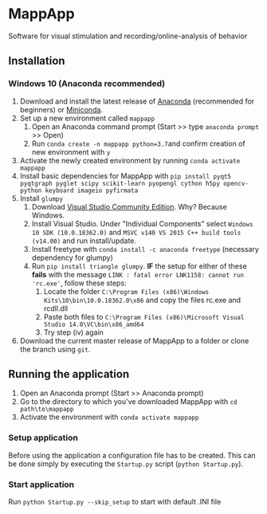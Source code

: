 # MappApp
Software for visual stimulation and recording/online-analysis of behavior


## Installation

### Windows 10 (Anaconda recommended)

1. Download and install the latest release of [Anaconda](https://www.anaconda.com/distribution/) (recommended for beginners) or [Miniconda](https://docs.conda.io/en/latest/miniconda.html).
2. Set up a new environment called `mappapp`
    1. Open an Anaconda command prompt (Start >> type `anaconda prompt` >> Open)
    2. Run `conda create -n mappapp python=3.7`and confirm creation of new environment with `y`
3. Activate the newly created environment by running `conda activate mappapp`
4. Install basic dependencies for MappApp with `pip install pyqt5 pyqtgraph pyglet scipy scikit-learn pyopengl cython h5py opencv-python keyboard imageio pyfirmata`
5. Install `glumpy`
    1. Download [Visual Studio Community Edition](https://visualstudio.microsoft.com/downloads/). Why? Because Windows.
    2. Install Visual Studio. Under "Individual Components" select `Windows 10 SDK (10.0.18362.0)` and `MSVC v140 VS 2015 C++ build tools (v14.00)` and run install/update.
    3. Install freetype with `conda install -c anaconda freetype` (necessary dependency for glumpy)
    4. Run `pip install triangle glumpy`. **IF** the setup for either of these **fails** with the message `LINK : fatal error LNK1158: cannot run 'rc.exe'`, follow these steps:
        1. Locate the folder `C:\Program Files (x86)\Windows Kits\10\bin\10.0.18362.0\x86` and copy the files rc.exe and rcdll.dll
        2. Paste both files to `C:\Program Files (x86)\Microsoft Visual Studio 14.0\VC\bin\x86_amd64`
        3. Try step (iv) again
6. Download the current master release of MappApp to a folder or clone the branch using `git`.

## Running the application
 
1. Open an Anaconda prompt (Start >> Anaconda prompt)
2. Go to the directory to which you've downloaded MappApp with `cd path\to\mappapp`
2. Activate the environment with `conda activate mappapp`

### Setup application
Before using the application a configuration file has to be created. This can be done simply by executing the `Startup.py` script (`python Startup.py`).

### Start application
Run `python Startup.py --skip_setup` to start with default .INI file
